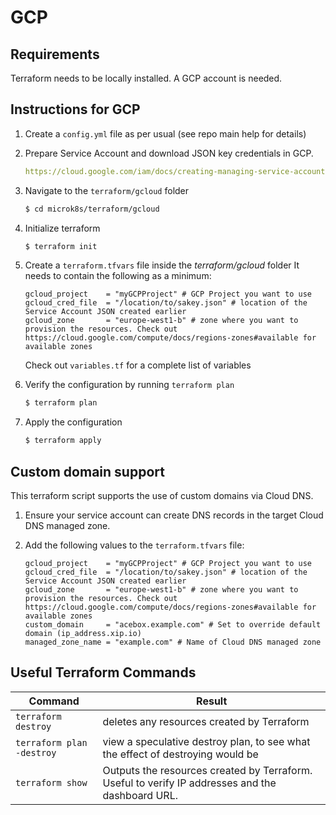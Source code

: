 # GCP

## Requirements

Terraform needs to be locally installed.
A GCP account is needed.

## Instructions for GCP

1. Create a `config.yml` file as per usual (see repo main help for details)
1. Prepare Service Account and download JSON key credentials in GCP.

    ```yaml
    https://cloud.google.com/iam/docs/creating-managing-service-accounts
    ```

1. Navigate to the `terraform/gcloud` folder

    ```bash
    $ cd microk8s/terraform/gcloud
    ```

1. Initialize terraform

    ```bash
    $ terraform init
    ```

1. Create a `terraform.tfvars` file inside the *terraform/gcloud* folder
   It needs to contain the following as a minimum:

    ```hcl
    gcloud_project    = "myGCPProject" # GCP Project you want to use
    gcloud_cred_file  = "/location/to/sakey.json" # location of the Service Account JSON created earlier
    gcloud_zone       = "europe-west1-b" # zone where you want to provision the resources. Check out https://cloud.google.com/compute/docs/regions-zones#available for available zones
    ```

    Check out `variables.tf` for a complete list of variables

1. Verify the configuration by running `terraform plan`

    ```bash
    $ terraform plan
    ```

1. Apply the configuration

    ```bash
    $ terraform apply
    ```


## Custom domain support

This terraform script supports the use of custom domains via Cloud DNS.

1. Ensure your service account can create DNS records in the target Cloud DNS managed zone.

1. Add the following values to the `terraform.tfvars` file:

    ```hcl
    gcloud_project    = "myGCPProject" # GCP Project you want to use
    gcloud_cred_file  = "/location/to/sakey.json" # location of the Service Account JSON created earlier
    gcloud_zone       = "europe-west1-b" # zone where you want to provision the resources. Check out https://cloud.google.com/compute/docs/regions-zones#available for available zones
    custom_domain     = "acebox.example.com" # Set to override default domain (ip_address.xip.io)
    managed_zone_name = "example.com" # Name of Cloud DNS managed zone
    ```

## Useful Terraform Commands


Command  | Result
-------- | -------
`terraform destroy` | deletes any resources created by Terraform |
`terraform plan -destroy` | view a speculative destroy plan, to see what the effect of destroying would be |
`terraform show` | Outputs the resources created by Terraform. Useful to verify IP addresses and the dashboard URL. 

